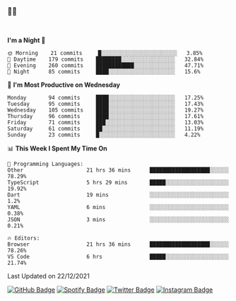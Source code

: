 ### 🤙🍺

<!-- <a href="https://github-readme-stats.vercel.app/api?username=hzak2xx&count_private=true&show_icons=true&theme=dracula">
  <img align="center" src="https://github-readme-stats.vercel.app/api?username=hzak2xx&count_private=true&show_icons=true&theme=dracula" />
</a>
</br> -->
</br>

<!--START_SECTION:waka-->
**I'm a Night 🦉** 

```text
🌞 Morning    21 commits     █░░░░░░░░░░░░░░░░░░░░░░░░   3.85% 
🌆 Daytime    179 commits    ████████░░░░░░░░░░░░░░░░░   32.84% 
🌃 Evening    260 commits    ████████████░░░░░░░░░░░░░   47.71% 
🌙 Night      85 commits     ████░░░░░░░░░░░░░░░░░░░░░   15.6%

```
📅 **I'm Most Productive on Wednesday** 

```text
Monday       94 commits     ████░░░░░░░░░░░░░░░░░░░░░   17.25% 
Tuesday      95 commits     ████░░░░░░░░░░░░░░░░░░░░░   17.43% 
Wednesday    105 commits    ████░░░░░░░░░░░░░░░░░░░░░   19.27% 
Thursday     96 commits     ████░░░░░░░░░░░░░░░░░░░░░   17.61% 
Friday       71 commits     ███░░░░░░░░░░░░░░░░░░░░░░   13.03% 
Saturday     61 commits     ██░░░░░░░░░░░░░░░░░░░░░░░   11.19% 
Sunday       23 commits     █░░░░░░░░░░░░░░░░░░░░░░░░   4.22%

```


📊 **This Week I Spent My Time On** 

```text
💬 Programming Languages: 
Other                    21 hrs 36 mins      ███████████████████░░░░░░   78.29% 
TypeScript               5 hrs 29 mins       █████░░░░░░░░░░░░░░░░░░░░   19.92% 
Dart                     19 mins             ░░░░░░░░░░░░░░░░░░░░░░░░░   1.2% 
YAML                     6 mins              ░░░░░░░░░░░░░░░░░░░░░░░░░   0.38% 
JSON                     3 mins              ░░░░░░░░░░░░░░░░░░░░░░░░░   0.21%

🔥 Editors: 
Browser                  21 hrs 36 mins      ███████████████████░░░░░░   78.26% 
VS Code                  6 hrs               █████░░░░░░░░░░░░░░░░░░░░   21.74%

```


 Last Updated on 22/12/2021
<!--END_SECTION:waka-->

[![GitHub Badge](https://img.shields.io/badge/GitHub-100000?style=for-the-badge&logo=github&logoColor=white)](https://github.com/hzak2xx)
[![Spotify Badge](https://img.shields.io/badge/Spotify-1ED760?&style=for-the-badge&logo=spotify&logoColor=white)](https://open.spotify.com/user/uf90s6sbbh75a1mt44clkhkvf)
[![Twitter Badge](https://img.shields.io/badge/Twitter-1DA1F2?style=for-the-badge&logo=twitter&logoColor=white)](https://twitter.com/hzak2xx)
[![Instagram Badge](https://img.shields.io/badge/Instagram-E4405F?style=for-the-badge&logo=instagram&logoColor=white)](https://www.instagram.com/hzak2xx/)
